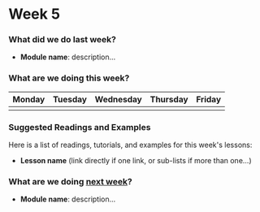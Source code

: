 # Week 5

### What did we do last week?

- **Module name**: description...

### What are we doing this week?

| Monday | Tuesday | Wednesday | Thursday | Friday |
|:------:|:-------:|:---------:|:--------:|:------:|
| | | | | |

### Suggested Readings and Examples

Here is a list of readings, tutorials, and examples for this week's lessons:

- **Lesson name** (link directly if one link, or sub-lists if more than one...)

### What are we doing [next week](/w06/README.md)?

- **Module name**: description...
